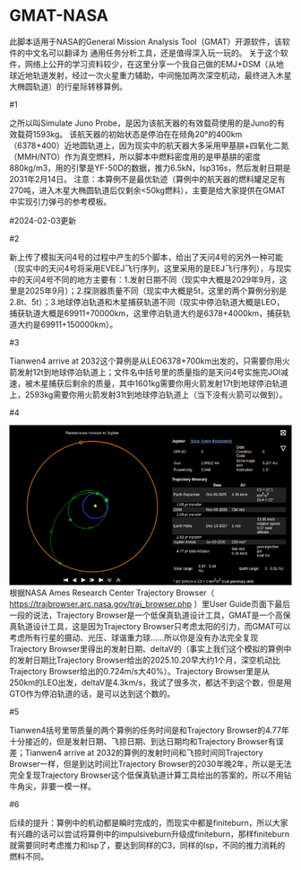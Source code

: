 # GMAT-NASA
此脚本适用于NASA的General Mission Analysis Tool（GMAT）开源软件，该软件的中文名可以翻译为 通用任务分析工具，还是值得深入玩一玩的。
关于这个软件，网络上公开的学习资料较少，在这里分享一个我自己做的EMJ+DSM（从地球近地轨道发射，经过一次火星重力辅助，中间施加两次深空机动，最终进入木星大椭圆轨道）的行星际转移算例。

#1

之所以叫Simulate Juno Probe，是因为该航天器的有效载荷使用的是Juno的有效载荷1593kg。
该航天器的初始状态是停泊在在倾角20°的400km（6378+400）近地圆轨道上，因为现实中的航天器大多采用甲基肼+四氧化二氮（MMH/NTO）作为真空燃料，所以脚本中燃料密度用的是甲基肼的密度880kg/m3，用的引擎是YF-50D的数据，推力6.5kN，Isp316s，然后发射日期是2031年2月14日。
注意：本算例不是最优轨迹（算例中的航天器的燃料罐足足有270吨，进入木星大椭圆轨道后仅剩余<50kg燃料），主要是给大家提供在GMAT中实现引力弹弓的参考模板。



#2024-02-03更新

#2

新上传了模拟天问4号的过程中产生的5个脚本，给出了天问4号的另外一种可能（现实中的天问4号将采用EVEEJ飞行序列，这里采用的是EEJ飞行序列），与现实中的天问4号不同的地方主要有：1.发射日期不同（现实中大概是2029年9月，这里是2025年9月）；2.探测器质量不同（现实中大概是5t，这里的两个算例分别是2.8t、5t）；3.地球停泊轨道和木星捕获轨道不同（现实中停泊轨道大概是LEO，捕获轨道大概是69911+70000km，这里停泊轨道大约是6378+4000km，捕获轨道大约是69911+150000km）。

#3

Tianwen4 arrive at 2032这个算例是从LEO6378+700km出发的，只需要你用火箭发射12t到地球停泊轨道上；文件名中括号里的质量指的是天问4号实施完JOI减速，被木星捕获后剩余的质量，其中1601kg需要你用火箭发射17t到地球停泊轨道上，2593kg需要你用火箭发射31t到地球停泊轨道上（当下没有火箭可以做到）。

#4

![image](https://github.com/Quantum-dogdog/GMAT-NASA/blob/main/eej.jpg)
根据NASA Ames Research Center Trajectory Browser（ https://trajbrowser.arc.nasa.gov/traj_browser.php ）里User Guide页面下最后一段的说法，Trajectory Browser是一个低保真轨道设计工具，GMAT是一个高保真轨道设计工具，这是因为Trajectory Browser只考虑太阳的引力，而GMAT可以考虑所有行星的摄动、光压、球谐重力球......所以你是没有办法完全复现Trajectory Browser里得出的发射日期、deltaV的（事实上我们这个模拟的算例中的发射日期比Trajectory Browser给出的2025.10.20早大约1个月，深空机动比Trajectory Browser给出的0.724m/s大40%）。Trajectory Browser里是从250km的LEO出发，deltaV是4.3km/s，我试了很多次，都达不到这个数，但是用GTO作为停泊轨道的话，是可以达到这个数的。

#5

Tianwen4括号里带质量的两个算例的任务时间是和Trajectory Browser的4.77年十分接近的，但是发射日期、飞掠日期、到达日期均和Trajectory Browser有误差；Tianwen4 arrive at 2032的算例的发射时间和飞掠时间同Trajectory Browser一样，但是到达时间比Trajectory Browser的2030年晚2年，所以是无法完全复现Trajectory Browser这个低保真轨道计算工具给出的答案的，所以不用钻牛角尖，非要一模一样。

#6

后续的提升：算例中的机动都是瞬时完成的，而现实中都是finiteburn，所以大家有兴趣的话可以尝试将算例中的impulsiveburn升级成finiteburn，那样finiteburn就需要同时考虑推力和Isp了，要达到同样的C3，同样的Isp，不同的推力消耗的燃料不同。
